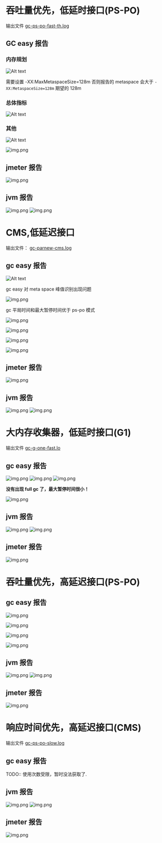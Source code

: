 # 吞吐量优先，低延时接口(PS-PO)

输出文件 [gc-ps-po-fast-th.log](./gc-ps-po-fast-th.log)

## GC easy 报告

### 内存规划

![Alt text](pics/gc-easy-1.png)

需要设置 -XX:MaxMetaspaceSize=128m 否则报告的 metaspace 会大于 `-XX:MetaspaceSize=128m` 期望的 128m

### 总体指标

![Alt text](pics/gc-easy-2.png)

### 其他

![Alt text](pics/gc-easy-3.png)

![img.png](pics/gc-easy-4.png)

## jmeter 报告

![img.png](pics/jmeter-fast-th.png)

## jvm 报告
![img.png](pics/jmeter-fast-th.png)
![img.png](pics/jvm-fast-th-2.png)


# CMS,低延迟接口

输出文件： [gc-parnew-cms.log](./gc-parnew-cms.log)

## gc easy 报告

![Alt text](pics/gc-cms-geasy-1.png)

gc easy 对 meta space 峰值识别出现问题

![img.png](pics/gc-cms-geasy-2.png)

gc 平局时间和最大暂停时间优于 ps-po 模式

![img.png](pics/gc-cms-geasy-3.png)

![img.png](pics/gc-cms-geasy-4.png)

![img.png](pics/gc-cms-geasy-5.png)

![img.png](pics/gc-cms-geasy-6.png)

## jmeter 报告

![img.png](pics/gc-cms-jemter.png)

## jvm 报告

![img.png](pics/gc-cms-jvm-1.png)
![img.png](pics/gc-cms-jvm-2.png)

# 大内存收集器，低延时接口(G1)

输出文件 [gc-g-one-fast.lo](./gc-g-one-fast.log)

## gc easy 报告

![img.png](pics/gc-g1-easy-1.png)
![img.png](pics/gc-g1-easy-2.png)
![img.png](pics/gc-g1-easy-3.png)

**没有出现 full gc 了，最大暂停时间很小！**

![img.png](pics/gc-g1-easy-4.png)

## jvm 报告

![img.png](pics/gc-g1-jvm-1.png)
![img.png](pics/gc-g1-jvm-2)

## jmeter 报告

![img.png](pics/gc-g1-jvm.png)

# 吞吐量优先，高延迟接口(PS-PO)

## gc easy 报告

![img.png](pics/gc-easy-th-slow-1.png)

![img.png](pics/gc-easy-th-slow-2.png)

![img.png](pics/gc-easy-th-slow-3.png)

![img.png](pics/gc-easy-th-slow-4.png)

## jvm 报告

![img.png](gc-th-slow-1.png)
![img.png](gc-th-slow-2.png)

## jmeter 报告

![img.png](gc-th-slow-3.png)

# 响应时间优先，高延迟接口(CMS)

输出文件 [gc-ps-po-slow.log](gc-ps-po-slow.log)

## gc easy 报告

TODO:: 使用次数受限，暂时没法获取了.

## jvm 报告

![img.png](pics/gc-cms-jvm-slow-1.png)
![img.png](pics/gc-cms-jvm-slow-2.png)

## jmeter 报告

![img.png](pics/gc-cms-jmeter-slow-1.png)
